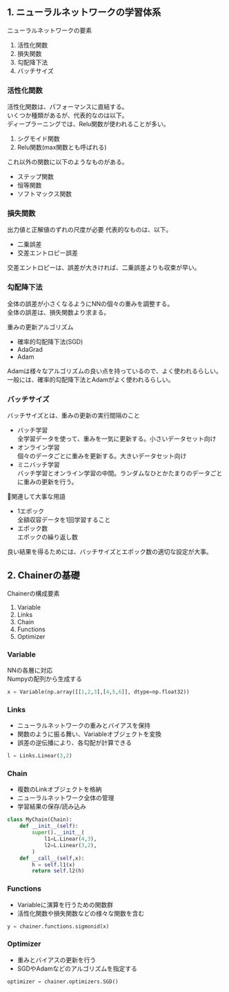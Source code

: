 

## 1. ニューラルネットワークの学習体系

ニューラルネットワークの要素
　
1. 活性化関数
2. 損失関数
3. 勾配降下法
4. バッチサイズ

### 活性化関数

活性化関数は、パフォーマンスに直結する。  
いくつか種類があるが、代表的なのは以下。  
ディープラーニングでは、Relu関数が使われることが多い。

1. シグモイド関数
2. Relu関数(max関数とも呼ばれる)

これ以外の関数に以下のようなものがある。

* ステップ関数
* 恒等関数
* ソフトマックス関数

### 損失関数

出力値と正解値のずれの尺度が必要
代表的なものは、以下。

* 二乗誤差
* 交差エントロピー誤差

交差エントロピーは、誤差が大きければ、二乗誤差よりも収束が早い。

### 勾配降下法

全体の誤差が小さくなるようにNNの個々の重みを調整する。  
全体の誤差は、損失関数より求まる。

重みの更新アルゴリズム

* 確率的勾配降下法(SGD)
* AdaGrad
* Adam

Adamは様々なアルゴリズムの良い点を持っているので、よく使われるらしい。
一般には、確率的勾配降下法とAdamがよく使われるらしい。


### バッチサイズ

バッチサイズとは、重みの更新の実行間隔のこと

* バッチ学習  
    全学習データを使って、重みを一気に更新する。小さいデータセット向け
* オンライン学習  
    個々のデータごとに重みを更新する。大きいデータセット向け
* ミニバッチ学習  
    バッチ学習とオンライン学習の中間。ランダムなひとかたまりのデータごとに重みの更新を行う。

関連して大事な用語
* 1エポック  
    全額収容データを1回学習すること
* エポック数  
    エポックの繰り返し数


良い結果を得るためには、バッチサイズとエポック数の適切な設定が大事。

## 2. Chainerの基礎

Chainerの構成要素

1. Variable
2. Links
3. Chain
4. Functions
5. Optimizer


### Variable

NNの各層に対応  
Numpyの配列から生成する

```python
x = Variable(np.array([[1,2,3],[4,5,6]], dtype=np.float32))
```

### Links

* ニューラルネットワークの重みとバイアスを保持
* 関数のように振る舞い、Variableオブジェクトを変換
* 誤差の逆伝播により、各勾配が計算できる

```python
l = Links.Linear(3,2)
```

### Chain


* 複数のLinkオブジェクトを格納
* ニューラルネットワーク全体の管理
* 学習結果の保存/読み込み

```python
class MyChain(Chain):
    def __init__(self):
        super().__init__(
            l1=L.Linear(4,3),
            l2=L.Linear(3,2),
        )
    def __call__(self,x):
        h = self.l1(x)
        return self.l2(h)
```


### Functions

* Variableに演算を行うための関数群
* 活性化関数や損失関数などの様々な関数を含む

```python
y = chainer.functions.sigmonid(x)
```

### Optimizer

* 重みとバイアスの更新を行う
* SGDやAdamなどのアルゴリズムを指定する

```python
optimizer = chainer.optimizers.SGD()
```

